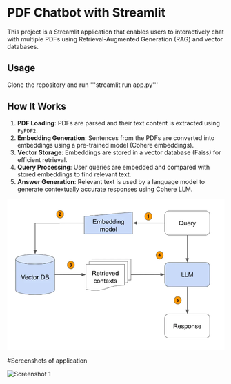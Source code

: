 # PDF Chatbot with Streamlit

This project is a Streamlit application that enables users to interactively chat with multiple PDFs using Retrieval-Augmented Generation (RAG) and vector databases.

## Usage
Clone the repository and run '''streamlit run app.py''' 


## How It Works

1. **PDF Loading**: PDFs are parsed and their text content is extracted using `PyPDF2`.
2. **Embedding Generation**: Sentences from the PDFs are converted into embeddings using a pre-trained model (Cohere embeddings).
3. **Vector Storage**: Embeddings are stored in a vector database (Faiss) for efficient retrieval.
4. **Query Processing**: User queries are embedded and compared with stored embeddings to find relevant text.
5. **Answer Generation**: Relevant text is used by a language model to generate contextually accurate responses using Cohere LLM.

![RAG Architechture](./images/RAG_arch.jpg)

#Screenshots of application

![Screenshot 1](./images/ss.png)

